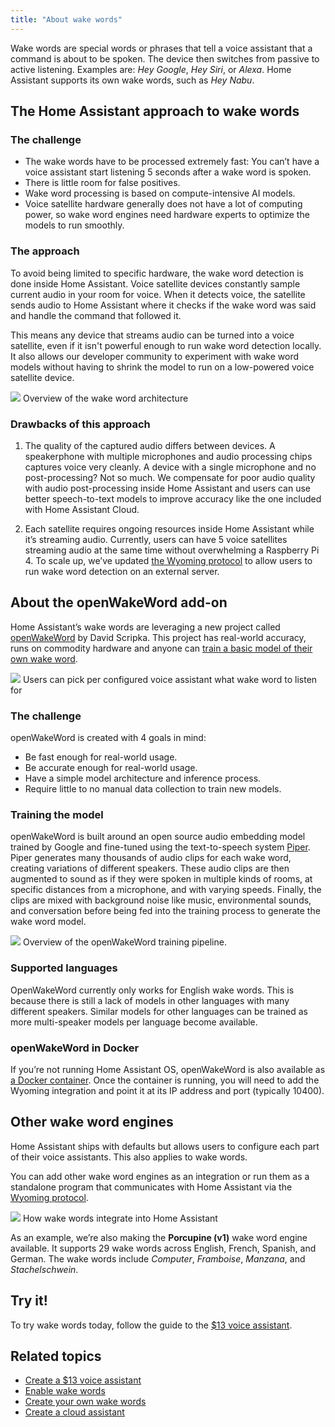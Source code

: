 ```yaml
---
title: "About wake words"
---
```


Wake words are special words or phrases that tell a voice assistant that a command is about to be spoken. The device then switches from passive to active listening. Examples are: *Hey Google*, *Hey Siri*, or *Alexa*. Home Assistant supports its own wake words, such as *Hey Nabu*.

## The Home Assistant approach to wake words

### The challenge

- The wake words have to be processed extremely fast: You can’t have a voice assistant start listening 5 seconds after a wake word is spoken.
- There is little room for false positives.
- Wake word processing is based on compute-intensive AI models.
- Voice satellite hardware generally does not have a lot of computing power, so wake word engines need hardware experts to optimize the models to run smoothly.

### The approach

To avoid being limited to specific hardware, the wake word detection is done inside Home Assistant. Voice satellite devices constantly sample current audio in your room for voice. When it detects voice, the satellite sends audio to Home Assistant where it checks if the wake word was said and handle the command that followed it.

This means any device that streams audio can be turned into a voice satellite, even if it isn't powerful enough to run wake word detection locally. It also allows our developer community to experiment with wake word models without having to shrink the model to run on a low-powered voice satellite device.

<p class='img'>
<img src='/images/blog/2023-10-12-year-of-the-voice-chapter-4/wake-word-architecture.png'>
Overview of the wake word architecture
</p>

### Drawbacks of this approach

1. The quality of the captured audio differs between devices. A speakerphone with multiple microphones and audio processing chips captures voice very cleanly. A device with a single microphone and no post-processing? Not so much. We compensate for poor audio quality with audio post-processing inside Home Assistant and users can use better speech-to-text models to improve accuracy like the one included with Home Assistant Cloud.

2. Each satellite requires ongoing resources inside Home Assistant while it’s streaming audio. Currently, users can have 5 voice satellites streaming audio at the same time without overwhelming a Raspberry Pi 4. To scale up, we’ve updated [the Wyoming protocol][wyoming] to allow users to run wake word detection on an external server.

## About the openWakeWord add-on

Home Assistant’s wake words are leveraging a new project called [openWakeWord] by David Scripka. This project has real-world accuracy, runs on commodity hardware and anyone can [train a basic model of their own wake word][own-wake-word].

<p class='img'>
<img src='/images/blog/2023-10-12-year-of-the-voice-chapter-4/pick-wake-word.png'>
Users can pick per configured voice assistant what wake word to listen for
</p>

### The challenge

openWakeWord is created with 4 goals in mind:

- Be fast enough for real-world usage.
- Be accurate enough for real-world usage.
- Have a simple model architecture and inference process.
- Require little to no manual data collection to train new models.

### Training the model

openWakeWord is built around an open source audio embedding model trained by Google and fine-tuned using the text-to-speech system [Piper]. Piper generates many thousands of audio clips for each wake word, creating variations of different speakers. These audio clips are then augmented to sound as if they were spoken in multiple kinds of rooms, at specific distances from a microphone, and with varying speeds. Finally, the clips are mixed with background noise like music, environmental sounds, and conversation before being fed into the training process to generate the wake word model.

<p class='img'>
<img src='/images/blog/2023-10-12-year-of-the-voice-chapter-4/open-wake-word-architecture.png'>
Overview of the openWakeWord training pipeline.
</p>

### Supported languages

OpenWakeWord currently only works for English wake words. This is because there is still a lack of models in other languages with many different speakers. Similar models for other languages can be trained as more multi-speaker models per language become available.

### openWakeWord in Docker

If you’re not running Home Assistant OS, openWakeWord is also available as [a Docker container](https://github.com/rhasspy/wyoming-openwakeword#docker-image). Once the container is running, you will need to add the Wyoming integration and point it at its IP address and port (typically 10400).

## Other wake word engines

Home Assistant ships with defaults but allows users to configure each part of their voice assistants. This also applies to wake words.

You can add other wake word engines as an integration or run them as a standalone program that communicates with Home Assistant via the [Wyoming protocol](https://github.com/rhasspy/wyoming).

<p class='img'>
<img src='/images/blog/2023-10-12-year-of-the-voice-chapter-4/wake-word-integration.png'>
How wake words integrate into Home Assistant
</p>

As an example, we’re also making the **Porcupine (v1)** wake word engine available. It supports 29 wake words across English, French, Spanish, and German. The wake words include *Computer*, *Framboise*, *Manzana*, and *Stachelschwein*.

## Try it!

To try wake words today, follow the guide to the [$13 voice assistant][13-tutorial].

## Related topics

- [Create a $13 voice assistant](/voice_control/thirteen-usd-voice-remote/)
- [Enable wake words](/voice_control/install_wake_word_add_on/)
- [Create your own wake words](/voice_control/create_wake_word/)
- [Create a cloud assistant](/voice_control/voice_remote_cloud_assistant/)

[13-tutorial]: /voice_control/thirteen-usd-voice-remote/
[openWakeWord]: https://github.com/dscripka/openWakeWord
[own-wake-word]: /voice_control/create_wake_word/
[Piper]: https://github.com/rhasspy/piper/
[wyoming]: https://github.com/rhasspy/wyoming
